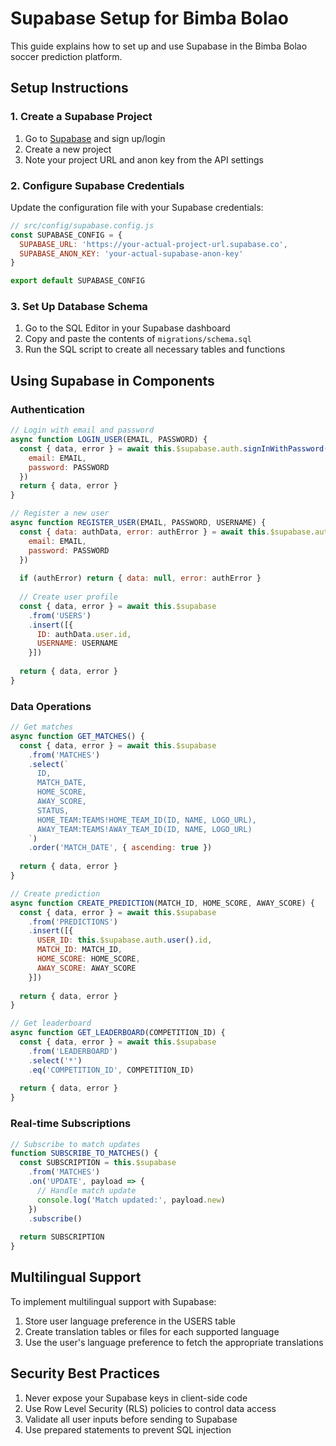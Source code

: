 # Supabase Setup for Bimba Bolao

This guide explains how to set up and use Supabase in the Bimba Bolao soccer prediction platform.

## Setup Instructions

### 1. Create a Supabase Project

1. Go to [Supabase](https://supabase.com/) and sign up/login
2. Create a new project
3. Note your project URL and anon key from the API settings

### 2. Configure Supabase Credentials

Update the configuration file with your Supabase credentials:

```javascript
// src/config/supabase.config.js
const SUPABASE_CONFIG = {
  SUPABASE_URL: 'https://your-actual-project-url.supabase.co',
  SUPABASE_ANON_KEY: 'your-actual-supabase-anon-key'
}

export default SUPABASE_CONFIG
```

### 3. Set Up Database Schema

1. Go to the SQL Editor in your Supabase dashboard
2. Copy and paste the contents of `migrations/schema.sql`
3. Run the SQL script to create all necessary tables and functions

## Using Supabase in Components

### Authentication

```javascript
// Login with email and password
async function LOGIN_USER(EMAIL, PASSWORD) {
  const { data, error } = await this.$supabase.auth.signInWithPassword({
    email: EMAIL,
    password: PASSWORD
  })
  return { data, error }
}

// Register a new user
async function REGISTER_USER(EMAIL, PASSWORD, USERNAME) {
  const { data: authData, error: authError } = await this.$supabase.auth.signUp({
    email: EMAIL,
    password: PASSWORD
  })
  
  if (authError) return { data: null, error: authError }
  
  // Create user profile
  const { data, error } = await this.$supabase
    .from('USERS')
    .insert([{ 
      ID: authData.user.id, 
      USERNAME: USERNAME 
    }])
    
  return { data, error }
}
```

### Data Operations

```javascript
// Get matches
async function GET_MATCHES() {
  const { data, error } = await this.$supabase
    .from('MATCHES')
    .select(`
      ID,
      MATCH_DATE,
      HOME_SCORE,
      AWAY_SCORE,
      STATUS,
      HOME_TEAM:TEAMS!HOME_TEAM_ID(ID, NAME, LOGO_URL),
      AWAY_TEAM:TEAMS!AWAY_TEAM_ID(ID, NAME, LOGO_URL)
    `)
    .order('MATCH_DATE', { ascending: true })
    
  return { data, error }
}

// Create prediction
async function CREATE_PREDICTION(MATCH_ID, HOME_SCORE, AWAY_SCORE) {
  const { data, error } = await this.$supabase
    .from('PREDICTIONS')
    .insert([{
      USER_ID: this.$supabase.auth.user().id,
      MATCH_ID: MATCH_ID,
      HOME_SCORE: HOME_SCORE,
      AWAY_SCORE: AWAY_SCORE
    }])
    
  return { data, error }
}

// Get leaderboard
async function GET_LEADERBOARD(COMPETITION_ID) {
  const { data, error } = await this.$supabase
    .from('LEADERBOARD')
    .select('*')
    .eq('COMPETITION_ID', COMPETITION_ID)
    
  return { data, error }
}
```

### Real-time Subscriptions

```javascript
// Subscribe to match updates
function SUBSCRIBE_TO_MATCHES() {
  const SUBSCRIPTION = this.$supabase
    .from('MATCHES')
    .on('UPDATE', payload => {
      // Handle match update
      console.log('Match updated:', payload.new)
    })
    .subscribe()
    
  return SUBSCRIPTION
}
```

## Multilingual Support

To implement multilingual support with Supabase:

1. Store user language preference in the USERS table
2. Create translation tables or files for each supported language
3. Use the user's language preference to fetch the appropriate translations

## Security Best Practices

1. Never expose your Supabase keys in client-side code
2. Use Row Level Security (RLS) policies to control data access
3. Validate all user inputs before sending to Supabase
4. Use prepared statements to prevent SQL injection
